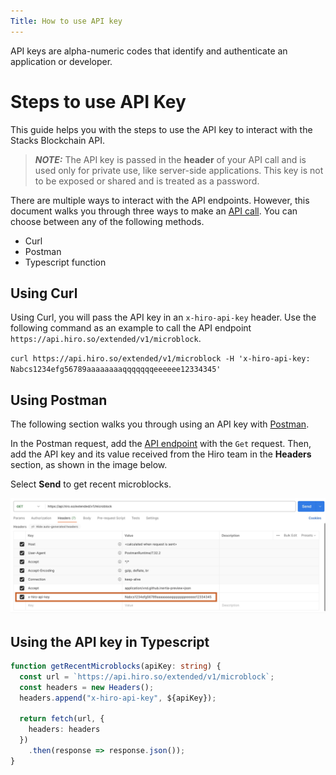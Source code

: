 ```yaml
---
Title: How to use API key
---
```


API keys are alpha-numeric codes that identify and authenticate an application or developer.

# Steps to use API Key

This guide helps you with the steps to use the API key to interact with the Stacks Blockchain API.

> **_NOTE:_**
> The API key is passed in the **header** of your API call and is used only for private use, like server-side applications. This key is not to be exposed or shared and is treated as a password.

There are multiple ways to interact with the API endpoints. However, this document walks you through three ways to make an [API call](https://docs.hiro.so/api#tag/Microblocks/operation/get_microblock_list). You can choose between any of the following methods.

- Curl
- Postman
- Typescript function

## Using Curl

Using Curl, you will pass the API key in an `x-hiro-api-key` header. Use the following command as an example to call the API endpoint `https://api.hiro.so/extended/v1/microblock`.

`curl https://api.hiro.so/extended/v1/microblock -H 'x-hiro-api-key: Nabcs1234efg56789aaaaaaaaqqqqqqqeeeeee12334345'`

## Using Postman

The following section walks you through using an API key with [Postman](https://www.postman.com/).

In the Postman request, add the [API endpoint](https://api.hiro.so/extended/v1/microblock) with the `Get` request. Then, add the API key and its value received from the Hiro team in the **Headers** section, as shown in the image below.

Select **Send** to get recent microblocks.

![API-Key](../images/api-key.jpeg)

## Using the API key in Typescript

```typescript
function getRecentMicroblocks(apiKey: string) {
  const url = `https://api.hiro.so/extended/v1/microblock`;
  const headers = new Headers();
  headers.append("x-hiro-api-key", ${apiKey});

  return fetch(url, {
    headers: headers
  })
    .then(response => response.json());
}
```
